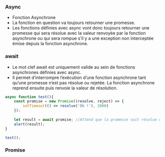 ### Async ###
- Fonction Asynchrone
- La fonction en question va toujours retourner une promesse.
- Les fonctions définies avec async vont donc toujours retourner une promesse qui sera résolue avec la valeur renvoyée par la fonction asynchrone
ou qui sera rompue s’il y a une exception non interceptée émise depuis la fonction asynchrone.

### await ###
- Le mot clef await est uniquement valide au sein de fonctions asynchrones définies avec async.
- Il permet d’interrompre l’exécution d’une fonction asynchrone tant qu’une promesse n’est pas résolue ou rejetée.
La fonction asynchrone reprend ensuite puis renvoie la valeur de résolution.

```javascript
async function test(){
    const promise = new Promise((resolve, reject) => {
        setTimeout(() => resolve('Ok !'), 2000)
    });
    
    let result = await promise; //Attend que la promesse soit résolue ou rejetée
    alert(result);
}

test();
```

### Promise ###
